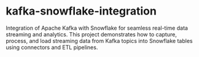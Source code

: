 # kafka-snowflake-integration
Integration of Apache Kafka with Snowflake for seamless real-time data streaming and analytics. This project demonstrates how to capture, process, and load streaming data from Kafka topics into Snowflake tables using connectors and ETL pipelines.
